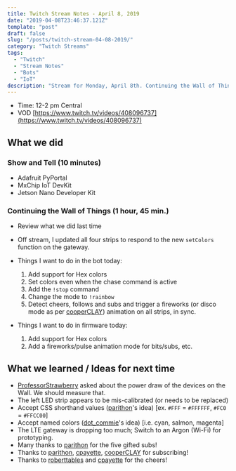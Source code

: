 ```yaml
---
title: Twitch Stream Notes - April 8, 2019
date: "2019-04-08T23:46:37.121Z"
template: "post"
draft: false
slug: "/posts/twitch-stream-04-08-2019/"
category: "Twitch Streams"
tags:
  - "Twitch"
  - "Stream Notes"
  - "Bots"
  - "IoT"
description: "Stream for Monday, April 8th. Continuing the Wall of Things and Twitchbot project."
---
```


- Time: 12-2 pm Central
- VOD [https://www.twitch.tv/videos/408096737](https://www.twitch.tv/videos/408096737)

## What we did

### Show and Tell (10 minutes)

- Adafruit PyPortal
- MxChip IoT DevKit
- Jetson Nano Developer Kit

### Continuing the Wall of Things (1 hour, 45 min.)

- Review what we did last time
- Off stream, I updated all four strips to respond to the new `setColors` function on the gateway.

- Things I want to do in the bot today:
  1. Add support for Hex colors
  2. Set colors even when the chase command is active
  3. Add the `!stop` command
  4. Change the mode to `!rainbow`
  5. Detect cheers, follows and subs and trigger a fireworks (or disco mode as per [cooperCLAY](https://www.twitch.tv/cooperCLAY)) animation on all strips, in sync.

- Things I want to do in firmware today:
  1. Add support for Hex colors
  2. Add a fireworks/pulse animation mode for bits/subs, etc.

## What we learned / Ideas for next time

- [ProfessorStrawberry](https://www.twitch.tv/ProfessorStrawberry) asked about the power draw of the devices on the Wall. We should measure that.
- The left LED strip appears to be mis-calibrated (or needs to be replaced)
- Accept CSS shorthand values ([parithon](https://www.twitch.tv/parithon)'s idea) [ex. `#FFF` = `#FFFFFF`, `#FC0` = `#FFCC00`] 
- Accept named colors ([dot_commie](https://www.twitch.tv/dot_commie)'s idea) [i.e. cyan, salmon, magenta]
- The LTE gateway is dropping too much; Switch to an Argon (Wi-Fi) for prototyping.
- Many thanks to [parithon](https://www.twitch.tv/parithon) for the five gifted subs!
- Thanks to [parithon](https://www.twitch.tv/parithon), [cpayette](https://www.twitch.tv/cpayette), [cooperCLAY](https://www.twitch.tv/cooperCLAY) for subscribing!
- Thanks to [roberttables](https://www.twitch.tv/roberttables) and [cpayette](https://www.twitch.tv/cpayette) for the cheers!